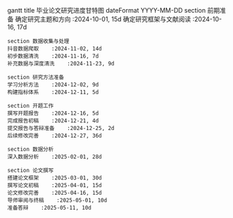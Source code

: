 gantt
    title 毕业论文研究进度甘特图
    dateFormat YYYY-MM-DD
    section 前期准备
    确定研究主题和方向    :2024-10-01, 15d
    确定研究框架与文献阅读    :2024-10-16, 17d

    section 数据收集与处理
    抖音数据爬取    :2024-11-02, 14d
    初步数据清洗    :2024-11-16, 7d
    补充数据与深度清洗    :2024-11-23, 9d

    section 研究方法准备
    学习分析方法    :2024-12-02, 9d
    构建指标体系    :2024-12-11, 5d

    section 开题工作
    撰写开题报告    :2024-12-16, 5d
    完成报告初稿    :2024-12-21, 4d
    提交报告与答辩准备    :2024-12-25, 2d
    后续修改完善    :2024-12-27, 36d

    section 数据分析
    深入数据分析    :2025-02-01, 28d
    
    section 论文撰写
    搭建论文框架    :2025-03-01, 30d
    撰写论文初稿    :2025-04-01, 15d
    论文修改完善    :2025-04-16, 15d
    导师审阅与终稿    :2025-05-01, 10d
    准备答辩    :2025-05-11, 10d
